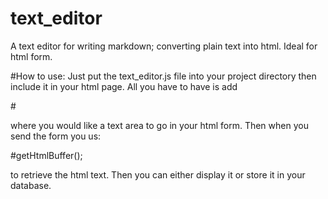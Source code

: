 # text_editor
A text editor for writing markdown; converting plain text into html. Ideal for html form. 

#How to use:
Just put the text_editor.js file into your project directory then include it in your html page. 
All you have to have is add

#<div id="canvas-container"></div>

where you would like a text area to go in your html form. Then when you send the form you us:

#getHtmlBuffer();

to retrieve the html text. Then you can either display it or store it in your database. 

